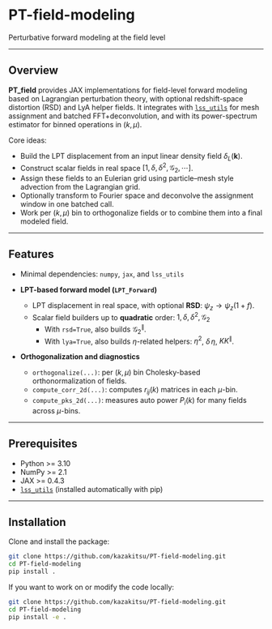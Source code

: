 # PT-field-modeling
Perturbative forward modeling at the field level

---

## Overview

**PT_field** provides JAX implementations for field-level forward modeling based on Lagrangian perturbation theory, with optional redshift-space distortion (RSD) and LyA helper fields. 
It integrates with [`lss_utils`](https://github.com/kazakitsu/lss_utils) for mesh assignment and batched FFT+deconvolution, and with its power-spectrum estimator for binned operations in $(k,\mu)$.

Core ideas:

- Build the LPT displacement from an input linear density field $\delta_L(\mathbf{k})$.
- Construct scalar fields in real space $[1, \delta, \delta^2, {\mathcal{G}_2}, \cdots]$.
- Assign these fields to an Eulerian grid using particle–mesh style advection from the Lagrangian grid.
- Optionally transform to Fourier space and deconvolve the assignment window in one batched call.
- Work per $(k,\mu)$ bin to orthogonalize fields or to combine them into a final modeled field.

---

## Features

- Minimal dependencies: `numpy`, `jax`, and `lss_utils`

- **LPT-based forward model (`LPT_Forward`)**
  - LPT displacement in real space, with optional **RSD**: $\psi_z \rightarrow \psi_z (1 + f)$.
  - Scalar field builders up to **quadratic** order: $1, \delta, \delta^2, {\mathcal{G}_2}$
    - With `rsd=True`, also builds ${\mathcal{G}^{\parallel}_{2}}$.  
    - With `lya=True`, also builds $\eta$-related helpers: $\eta^2$, $\delta\,\eta$, $KK^{\parallel}$.

- **Orthogonalization and diagnostics**
  - `orthogonalize(...)`: per $(k,\mu)$ bin Cholesky-based orthonormalization of fields.
  - `compute_corr_2d(...)`: computes $r_{ij}(k)$ matrices in each $\mu$-bin.  
  - `compute_pks_2d(...)`: measures auto power $P_i(k)$ for many fields across $\mu$-bins.  

---

## Prerequisites

- Python >= 3.10
- NumPy >= 2.1
- JAX >= 0.4.3
- [`lss_utils`](https://github.com/kazakitsu/lss_utils) (installed automatically with pip)

---

## Installation

Clone and install the package:

```bash
git clone https://github.com/kazakitsu/PT-field-modeling.git
cd PT-field-modeling
pip install .
```

If you want to work on or modify the code locally:

```bash
git clone https://github.com/kazakitsu/PT-field-modeling.git
cd PT-field-modeling
pip install -e .
```
